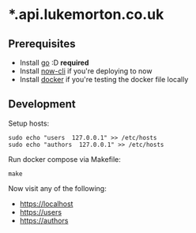 # \*.api.lukemorton.co.uk

## Prerequisites

- Install [go](https://golang.org/dl/) :D **required**
- Install [now-cli](https://github.com/zeit/now-cli/) if you're deploying to now
- Install [docker](https://www.docker.com/products/overview#/install_the_platform) if you're testing the docker file locally

## Development

Setup hosts:

```
sudo echo "users  127.0.0.1" >> /etc/hosts
sudo echo "authors  127.0.0.1" >> /etc/hosts
```

Run docker compose via Makefile:

```
make
```

Now visit any of the following:

 - [https://localhost](https://localhost)
 - [https://users](https://users)
 - [https://authors](https://authors)
